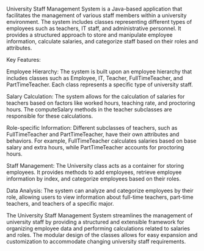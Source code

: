 University Staff Management System is a Java-based application that facilitates the management of various staff members within a university environment. The system includes classes representing different types of employees such as teachers, IT staff, and administrative personnel. It provides a structured approach to store and manipulate employee information, calculate salaries, and categorize staff based on their roles and attributes.

Key Features:

Employee Hierarchy: The system is built upon an employee hierarchy that includes classes such as Employee, IT, Teacher, FullTimeTeacher, and PartTimeTeacher. Each class represents a specific type of university staff.

Salary Calculation: The system allows for the calculation of salaries for teachers based on factors like worked hours, teaching rate, and proctoring hours. The computeSalary methods in the teacher subclasses are responsible for these calculations.

Role-specific Information: Different subclasses of teachers, such as FullTimeTeacher and PartTimeTeacher, have their own attributes and behaviors. For example, FullTimeTeacher calculates salaries based on base salary and extra hours, while PartTimeTeacher accounts for proctoring hours.

Staff Management: The University class acts as a container for storing employees. It provides methods to add employees, retrieve employee information by index, and categorize employees based on their roles.

Data Analysis: The system can analyze and categorize employees by their role, allowing users to view information about full-time teachers, part-time teachers, and teachers of a specific major.

The University Staff Management System streamlines the management of university staff by providing a structured and extensible framework for organizing employee data and performing calculations related to salaries and roles. The modular design of the classes allows for easy expansion and customization to accommodate changing university staff requirements.